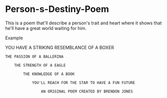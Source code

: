 # Person-s-Destiny-Poem
This is a poem that'll describe a person's trait and heart where it shows that he'll have a great world waiting for him.

Example 


YOU HAVE A STRIKING RESEMBLANCE OF A BOXER

	THE PASSION OF A BALLERINA
	
		THE STRENGTH OF A EAGLE
		
			THE KNOWLEDGE OF A BOOK
			
				YOU'LL REACH FOR THE STAR TO HAVE A FUN FUTURE
				
					AN ORIGINAL POEM CREATED BY BRENDON JONES
